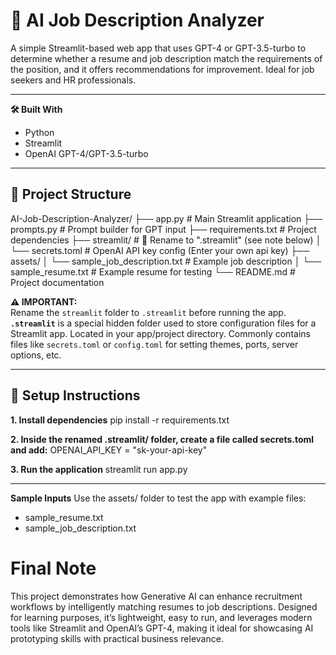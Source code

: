 # 🧠 AI Job Description Analyzer
A simple Streamlit-based web app that uses GPT-4 or GPT-3.5-turbo to determine whether a resume and job description match the requirements of the position, and it offers recommendations for improvement. Ideal for job seekers and HR professionals.

---

**🛠️ Built With**
- Python
- Streamlit
- OpenAI GPT-4/GPT-3.5-turbo

---

## 📁 Project Structure
AI-Job-Description-Analyzer/
├── app.py # Main Streamlit application
├── prompts.py # Prompt builder for GPT input
├── requirements.txt # Project dependencies
├── streamlit/ # 🔁 Rename to ".streamlit" (see note below)
│ └── secrets.toml # OpenAI API key config (Enter your own api key)
├── assets/
│ └── sample_job_description.txt # Example job description
│ └── sample_resume.txt # Example resume for testing
└── README.md # Project documentation

**⚠️ IMPORTANT:**  
Rename the `streamlit` folder to `.streamlit` before running the app.  
**`.streamlit`** is a special hidden folder used to store configuration files for a Streamlit app. Located in your app/project directory. Commonly contains files like `secrets.toml` or `config.toml` for setting themes, ports, server options, etc.

---

## 🚀 Setup Instructions
**1. Install dependencies**
     pip install -r requirements.txt

**2. Inside the renamed .streamlit/ folder, create a file called secrets.toml and add:**
     OPENAI_API_KEY = "sk-your-api-key"
      
**3. Run the application**
     streamlit run app.py

---

**Sample Inputs**
Use the assets/ folder to test the app with example files:
- sample_resume.txt
- sample_job_description.txt


# Final Note
This project demonstrates how Generative AI can enhance recruitment workflows by intelligently matching resumes to job descriptions. Designed for learning purposes, it’s lightweight, easy to run, and leverages modern tools like Streamlit and OpenAI’s GPT-4, making it ideal for showcasing AI prototyping skills with practical business relevance.

